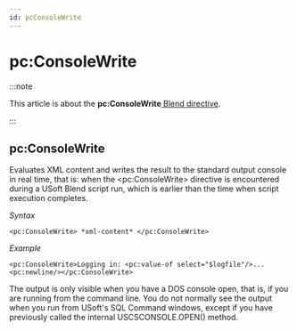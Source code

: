 ```yaml
---
id: pcConsoleWrite
---
```


# pc:ConsoleWrite




:::note

This article is about the **pc:ConsoleWrite**[ Blend directive](/docs/Repositories/Blend_directives).

:::

## **pc:ConsoleWrite**

Evaluates XML content and writes the result to the standard output console in real time, that is: when the \<pc:ConsoleWrite> directive is encountered during a USoft Blend script run, which is earlier than the time when script execution completes.

*Syntax*

```
<pc:ConsoleWrite> *xml-content* </pc:ConsoleWrite>
```

*Example*

```language-xml
<pc:ConsoleWrite>Logging in: <pc:value-of select="$logfile"/>...<pc:newline/></pc:ConsoleWrite>
```

The output is only visible when you have a DOS console open, that is, if you are running from the command line. You do not normally see the output when you run from USoft's SQL Command windows, except if you have previously called the internal USCSCONSOLE.OPEN() method.